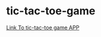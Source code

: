 # tic-tac-toe-game

[Link To tic-tac-toe game APP](https://lionelkandekwe.github.io/tic-tac-toe-game/ "Tic-Tac-toe")
